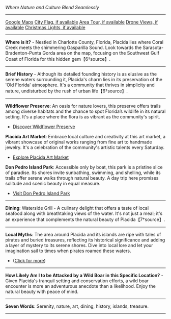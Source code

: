 *Where Nature and Culture Blend Seamlessly*

---

[Google Maps](https://www.google.com/maps/place/Placida,+FL+33946/data=!3m1!1e3)
[City Flag, if available](https://www.google.com/search?tbm=isch&q=Placida+FL+Flag+Picture)
[Area Tour, if available](https://www.youtube.com/results?search_query=Placida+FL+4k+tour)
[Drone Views, if available](https://www.youtube.com/results?search_query=Placida+FL+4k+drone)
[Christmas Lights, if available](https://www.youtube.com/results?search_query=Placida+FL+christmas+lights&sp=CAI%253D)

---

**Where is it?** - Nestled in Charlotte County, Florida, Placida lies where Coral Creek meets the shimmering Gasparilla Sound. Look towards the Sarasota-Bradenton-Punta Gorda area on the map, focusing on the Southwest Gulf Coast of Florida for this hidden gem【6†source】.

---

**Brief History** - Although its detailed founding history is as elusive as the serene waters surrounding it, Placida's charm lies in its preservation of the 'Old Florida' atmosphere. It's a community that thrives in simplicity and nature, undisturbed by the rush of urban life【6†source】.

---

**Wildflower Preserve**: An oasis for nature lovers, this preserve offers trails among diverse habitats and the chance to spot Florida’s wildlife in its natural setting. It's a place where the flora is as vibrant as the community's spirit.
- [Discover Wildflower Preserve](https://www.youtube.com/results?search_query=Placida+FL+Wildflower+Preserve)

**Placida Art Market**: Embrace local culture and creativity at this art market, a vibrant showcase of original works ranging from fine art to handmade jewelry. It's a celebration of the community's artistic talents every Saturday.
- [Explore Placida Art Market](https://www.youtube.com/results?search_query=Placida+FL+Art+Market)

**Don Pedro Island Park**: Accessible only by boat, this park is a pristine slice of paradise. Its shores invite sunbathing, swimming, and shelling, while its trails offer serene walks through natural beauty. A day trip here promises solitude and scenic beauty in equal measure.
- [Visit Don Pedro Island Park](https://www.youtube.com/results?search_query=Placida+FL+Don+Pedro+Island+Park)

---

**Dining**: Waterside Grill - A culinary delight that offers a taste of local seafood along with breathtaking views of the water. It's not just a meal; it's an experience that complements the natural beauty of Placida【7†source】.

---

**Local Myths**: The area around Placida and its islands are ripe with tales of pirates and buried treasures, reflecting its historical significance and adding a layer of mystery to its serene shores. Dive into local lore and let your imagination sail to times when pirates roamed these waters.
- ([Click for more](https://www.google.com/search?q=Placida+FL+pirates+and+treasure))

---

**How Likely Am I to be Attacked by a Wild Boar in this Specific Location?** - Given Placida's tranquil setting and conservation efforts, a wild boar encounter is more an adventurous anecdote than a likelihood. Enjoy the natural beauty with peace of mind.

---

**Seven Words**: Serenity, nature, art, dining, history, islands, treasure.

---